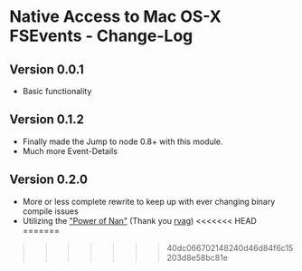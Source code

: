 # Native Access to Mac OS-X FSEvents - Change-Log

## Version 0.0.1

  * Basic functionality

## Version 0.1.2

  * Finally made the Jump to node 0.8+ with this module.
  * Much more Event-Details

## Version 0.2.0

 * More or less complete rewrite to keep up with ever changing binary compile issues
 * Utilizing the ["Power of Nan"](http://npmjs.org/package/nan) (Thank you [rvag](https://github.com/rvag))
<<<<<<< HEAD
=======
 
>>>>>>> 40dc066702148240d46d84f6c15203d8e58bc81e

